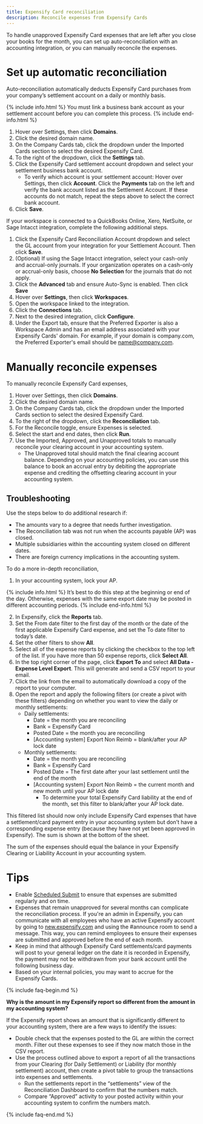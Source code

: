 ```yaml
---
title: Expensify Card reconciliation
description: Reconcile expenses from Expensify Cards
---
```


<div id="expensify-classic" markdown="1">

To handle unapproved Expensify Card expenses that are left after you close your books for the month, you can set up auto-reconciliation with an accounting integration, or you can manually reconcile the expenses.

# Set up automatic reconciliation

Auto-reconciliation automatically deducts Expensify Card purchases from your company’s settlement account on a daily or monthly basis.

{% include info.html %}
You must link a business bank account as your settlement account before you can complete this process.
{% include end-info.html %}

1. Hover over Settings, then click **Domains**.
2. Click the desired domain name. 
3. On the Company Cards tab, click the dropdown under the Imported Cards section to select the desired Expensify Card.
4. To the right of the dropdown, click the **Settings** tab.
5. Click the Expensify Card settlement account dropdown and select your settlement business bank account. 
   - To verify which account is your settlement account: Hover over Settings, then click **Account**. Click the **Payments** tab on the left and verify the bank account listed as the Settlement Account. If these accounts do not match, repeat the steps above to select the correct bank account.
6. Click **Save**.

If your workspace is connected to a QuickBooks Online, Xero, NetSuite, or Sage Intacct integration, complete the following additional steps.

1. Click the Expensify Card Reconciliation Account dropdown and select the GL account from your integration for your Settlement Account. Then click **Save**.
2. (Optional) If using the Sage Intacct integration, select your cash-only and accrual-only journals. If your organization operates on a cash-only or accrual-only basis, choose **No Selection** for the journals that do not apply.
3. Click the **Advanced** tab and ensure Auto-Sync is enabled. Then click **Save**
4. Hover over **Settings**, then click **Workspaces**. 
5. Open the workspace linked to the integration. 
6. Click the **Connections** tab.
7. Next to the desired integration, click **Configure**. 
8. Under the Export tab, ensure that the Preferred Exporter is also a Workspace Admin and has an email address associated with your Expensify Cards' domain. For example, if your domain is company.com, the Preferred Exporter's email should be name@company.com.

# Manually reconcile expenses 

To manually reconcile Expensify Card expenses, 

1. Hover over Settings, then click **Domains**.
2. Click the desired domain name. 
3. On the Company Cards tab, click the dropdown under the Imported Cards section to select the desired Expensify Card.
4. To the right of the dropdown, click the **Reconciliation** tab.
5. For the Reconcile toggle, ensure Expenses is selected. 
6. Select the start and end dates, then click **Run**. 
7. Use the Imported, Approved, and Unapproved totals to manually reconcile your clearing account in your accounting system. 
   - The Unapproved total should match the final clearing account balance. Depending on your accounting policies, you can use this balance to book an accrual entry by debiting the appropriate expense and crediting the offsetting clearing account in your accounting system.

## Troubleshooting

Use the steps below to do additional research if:
- The amounts vary to a degree that needs further investigation.
- The Reconciliation tab was not run when the accounts payable (AP) was closed.
- Multiple subsidiaries within the accounting system closed on different dates.
- There are foreign currency implications in the accounting system.

To do a more in-depth reconciliation, 

1. In your accounting system, lock your AP.

{% include info.html %}
It’s best to do this step at the beginning or end of the day. Otherwise, expenses with the same export date may be posted in different accounting periods.
{% include end-info.html %}

2. In Expensify, click the **Reports** tab.
3. Set the From date filter to the first day of the month or the date of the first applicable Expensify Card expense, and set the To date filter to today’s date. 
4. Set the other filters to show **All**.
5. Select all of the expense reports by clicking the checkbox to the top left of the list. If you have more than 50 expense reports, click **Select All**. 
6. In the top right corner of the page, click **Export To** and select **All Data - Expense Level Export**. This will generate and send a CSV report to your email. 
7. Click the link from the email to automatically download a copy of the report to your computer. 
8. Open the report and apply the following filters (or create a pivot with these filters) depending on whether you want to view the daily or monthly settlements:
   - Daily settlements: 
      - Date = the month you are reconciling
      - Bank = Expensify Card
      - Posted Date = the month you are reconciling
      - [Accounting system] Export Non Reimb = blank/after your AP lock date 
   - Monthly settlements:
      - Date = the month you are reconciling
      - Bank = Expensify Card
      - Posted Date = The first date after your last settlement until the end of the month
      - [Accounting system] Export Non Reimb = the current month and new month until your AP lock date
         - To determine your total Expensify Card liability at the end of the month, set this filter to blank/after your AP lock date.

This filtered list should now only include Expensify Card expenses that have a settlement/card payment entry in your accounting system but don’t have a corresponding expense entry (because they have not yet been approved in Expensify). The sum is shown at the bottom of the sheet.

The sum of the expenses should equal the balance in your Expensify Clearing or Liability Account in your accounting system. 

# Tips

- Enable [Scheduled Submit](https://help.expensify.com/articles/expensify-classic/workspaces/reports/Scheduled-Submit) to ensure that expenses are submitted regularly and on time.
- Expenses that remain unapproved for several months can complicate the reconciliation process. If you're an admin in Expensify, you can communicate with all employees who have an active Expensify account by going to [new.expensify.com](http://new.expensify.com) and using the #announce room to send a message. This way, you can remind employees to ensure their expenses are submitted and approved before the end of each month.
- Keep in mind that although Expensify Card settlements/card payments will post to your general ledger on the date it is recorded in Expensify, the payment may not be withdrawn from your bank account until the following business day.
- Based on your internal policies, you may want to accrue for the Expensify Cards.

{% include faq-begin.md %}

**Why is the amount in my Expensify report so different from the amount in my accounting system?**

If the Expensify report shows an amount that is significantly different to your accounting system, there are a few ways to identify the issues:
- Double check that the expenses posted to the GL are within the correct month. Filter out these expenses to see if they now match those in the CSV report.
- Use the process outlined above to export a report of all the transactions from your Clearing (for Daily Settlement) or Liability (for monthly settlement) account, then create a pivot table to group the transactions into expenses and settlements. 
   - Run the settlements report in the “settlements” view of the Reconciliation Dashboard to confirm that the numbers match.
   - Compare “Approved” activity to your posted activity within your accounting system to confirm the numbers match. 

{% include faq-end.md %}

</div>
